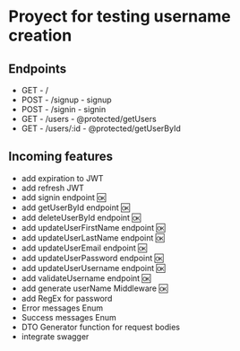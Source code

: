# Proyect for testing username creation

## Endpoints

- GET - /
- POST - /signup - signup
- POST - /signin - signin
- GET - /users - @protected/getUsers
- GET - /users/:id - @protected/getUserById

## Incoming features

- add expiration to JWT
- add refresh JWT
- add signin endpoint 🆗
- add getUserById endpoint 🆗
- add deleteUserById endpoint 🆗
- add updateUserFirstName endpoint 🆗
- add updateUserLastName endpoint 🆗
- add updateUserEmail endpoint 🆗
- add updateUserPassword endpoint 🆗
- add updateUserUsername endpoint 🆗
- add validateUsername endpoint 🆗
- add generate userName Middleware 🆗
- add RegEx for password
- Error messages Enum
- Success messages Enum
- DTO Generator function for request bodies
- integrate swagger
